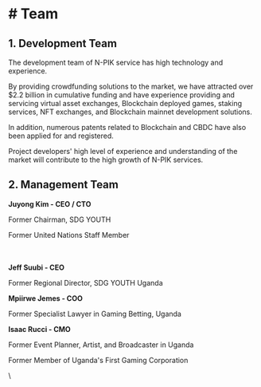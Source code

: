 # # Team

## 1. Development Team

The  development team of N-PIK service has high technology and experience.

By providing crowdfunding solutions to the market, we have attracted over $2.2 billion in cumulative funding and have experience providing and servicing virtual asset exchanges, Blockchain deployed games, staking services, NFT exchanges, and Blockchain mainnet development solutions.

In addition, numerous patents related to Blockchain and CBDC have also been applied for and registered.

Project developers' high level of experience and understanding of the market will contribute to the high growth of N-PIK services.



## 2. Management Team

**Juyong Kim - CEO / CTO**

Former Chairman, SDG YOUTH

Former United Nations Staff Member

\
\
**Jeff Suubi - CEO**

Former Regional Director, SDG YOUTH Uganda



**Mpiirwe Jemes - COO**

Former Specialist Lawyer in Gaming Betting, Uganda



**Isaac Rucci - CMO**

Former Event Planner, Artist, and Broadcaster in Uganda

Former Member of Uganda's First Gaming Corporation

\
